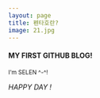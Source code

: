 ```yaml
---
layout: page
title: 펜타호란?
image: 21.jpg
---
```


#### MY FIRST GITHUB BLOG!
<small> I'm SELEN ^-^!</small>

*HAPPY DAY !*
